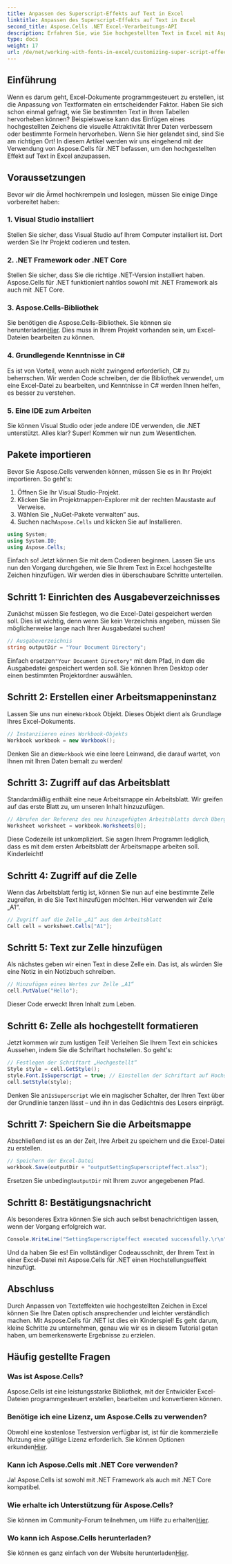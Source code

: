 ```yaml
---
title: Anpassen des Superscript-Effekts auf Text in Excel
linktitle: Anpassen des Superscript-Effekts auf Text in Excel
second_title: Aspose.Cells .NET Excel-Verarbeitungs-API
description: Erfahren Sie, wie Sie hochgestellten Text in Excel mit Aspose.Cells für .NET anpassen. Verbessern Sie Ihre Tabellen mit einfachen Schritten.
type: docs
weight: 17
url: /de/net/working-with-fonts-in-excel/customizing-super-script-effect/
---
```

## Einführung
Wenn es darum geht, Excel-Dokumente programmgesteuert zu erstellen, ist die Anpassung von Textformaten ein entscheidender Faktor. Haben Sie sich schon einmal gefragt, wie Sie bestimmten Text in Ihren Tabellen hervorheben können? Beispielsweise kann das Einfügen eines hochgestellten Zeichens die visuelle Attraktivität Ihrer Daten verbessern oder bestimmte Formeln hervorheben. Wenn Sie hier gelandet sind, sind Sie am richtigen Ort! In diesem Artikel werden wir uns eingehend mit der Verwendung von Aspose.Cells für .NET befassen, um den hochgestellten Effekt auf Text in Excel anzupassen. 
## Voraussetzungen
Bevor wir die Ärmel hochkrempeln und loslegen, müssen Sie einige Dinge vorbereitet haben:
### 1. Visual Studio installiert
Stellen Sie sicher, dass Visual Studio auf Ihrem Computer installiert ist. Dort werden Sie Ihr Projekt codieren und testen. 
### 2. .NET Framework oder .NET Core
Stellen Sie sicher, dass Sie die richtige .NET-Version installiert haben. Aspose.Cells für .NET funktioniert nahtlos sowohl mit .NET Framework als auch mit .NET Core.
### 3. Aspose.Cells-Bibliothek
Sie benötigen die Aspose.Cells-Bibliothek. Sie können sie herunterladen[Hier](https://releases.aspose.com/cells/net/). Dies muss in Ihrem Projekt vorhanden sein, um Excel-Dateien bearbeiten zu können.
### 4. Grundlegende Kenntnisse in C#
Es ist von Vorteil, wenn auch nicht zwingend erforderlich, C# zu beherrschen. Wir werden Code schreiben, der die Bibliothek verwendet, um eine Excel-Datei zu bearbeiten, und Kenntnisse in C# werden Ihnen helfen, es besser zu verstehen.
### 5. Eine IDE zum Arbeiten
Sie können Visual Studio oder jede andere IDE verwenden, die .NET unterstützt. 
Alles klar? Super! Kommen wir nun zum Wesentlichen.
## Pakete importieren
Bevor Sie Aspose.Cells verwenden können, müssen Sie es in Ihr Projekt importieren. So geht's:
1. Öffnen Sie Ihr Visual Studio-Projekt.
2. Klicken Sie im Projektmappen-Explorer mit der rechten Maustaste auf Verweise.
3. Wählen Sie „NuGet-Pakete verwalten“ aus.
4.  Suchen nach`Aspose.Cells` und klicken Sie auf Installieren. 
```csharp
using System;
using System.IO;
using Aspose.Cells;
```
Einfach so! Jetzt können Sie mit dem Codieren beginnen.
Lassen Sie uns nun den Vorgang durchgehen, wie Sie Ihrem Text in Excel hochgestellte Zeichen hinzufügen. Wir werden dies in überschaubare Schritte unterteilen.
## Schritt 1: Einrichten des Ausgabeverzeichnisses
Zunächst müssen Sie festlegen, wo die Excel-Datei gespeichert werden soll. Dies ist wichtig, denn wenn Sie kein Verzeichnis angeben, müssen Sie möglicherweise lange nach Ihrer Ausgabedatei suchen!
```csharp
// Ausgabeverzeichnis
string outputDir = "Your Document Directory";
```
 Einfach ersetzen`"Your Document Directory"` mit dem Pfad, in dem die Ausgabedatei gespeichert werden soll. Sie können Ihren Desktop oder einen bestimmten Projektordner auswählen.
## Schritt 2: Erstellen einer Arbeitsmappeninstanz
 Lassen Sie uns nun eine`Workbook` Objekt. Dieses Objekt dient als Grundlage Ihres Excel-Dokuments.
```csharp
// Instanziieren eines Workbook-Objekts
Workbook workbook = new Workbook();
```
 Denken Sie an die`Workbook` wie eine leere Leinwand, die darauf wartet, von Ihnen mit Ihren Daten bemalt zu werden!
## Schritt 3: Zugriff auf das Arbeitsblatt
Standardmäßig enthält eine neue Arbeitsmappe ein Arbeitsblatt. Wir greifen auf das erste Blatt zu, um unseren Inhalt hinzuzufügen.
```csharp
// Abrufen der Referenz des neu hinzugefügten Arbeitsblatts durch Übergeben seines Blattindex
Worksheet worksheet = workbook.Worksheets[0];
```
Diese Codezeile ist unkompliziert. Sie sagen Ihrem Programm lediglich, dass es mit dem ersten Arbeitsblatt der Arbeitsmappe arbeiten soll. Kinderleicht!
## Schritt 4: Zugriff auf die Zelle
Wenn das Arbeitsblatt fertig ist, können Sie nun auf eine bestimmte Zelle zugreifen, in die Sie Text hinzufügen möchten. Hier verwenden wir Zelle „A1“.
```csharp
// Zugriff auf die Zelle „A1“ aus dem Arbeitsblatt
Cell cell = worksheet.Cells["A1"];
```
## Schritt 5: Text zur Zelle hinzufügen
Als nächstes geben wir einen Text in diese Zelle ein. Das ist, als würden Sie eine Notiz in ein Notizbuch schreiben.
```csharp
// Hinzufügen eines Wertes zur Zelle „A1“
cell.PutValue("Hello");
```
Dieser Code erweckt Ihren Inhalt zum Leben. 
## Schritt 6: Zelle als hochgestellt formatieren
Jetzt kommen wir zum lustigen Teil! Verleihen Sie Ihrem Text ein schickes Aussehen, indem Sie die Schriftart hochstellen. So geht's:
```csharp
// Festlegen der Schriftart „Hochgestellt“
Style style = cell.GetStyle();
style.Font.IsSuperscript = true; // Einstellen der Schriftart auf Hochstellung
cell.SetStyle(style);
```
 Denken Sie an`IsSuperscript` wie ein magischer Schalter, der Ihren Text über der Grundlinie tanzen lässt – und ihn in das Gedächtnis des Lesers einprägt.
## Schritt 7: Speichern Sie die Arbeitsmappe
Abschließend ist es an der Zeit, Ihre Arbeit zu speichern und die Excel-Datei zu erstellen. 
```csharp
// Speichern der Excel-Datei
workbook.Save(outputDir + "outputSettingSuperscripteffect.xlsx");
```
 Ersetzen Sie unbedingt`outputDir` mit Ihrem zuvor angegebenen Pfad. 
## Schritt 8: Bestätigungsnachricht
Als besonderes Extra können Sie sich auch selbst benachrichtigen lassen, wenn der Vorgang erfolgreich war.
```csharp
Console.WriteLine("SettingSuperscripteffect executed successfully.\r\n");
```
Und da haben Sie es! Ein vollständiger Codeausschnitt, der Ihrem Text in einer Excel-Datei mit Aspose.Cells für .NET einen Hochstellungseffekt hinzufügt.
## Abschluss
Durch Anpassen von Texteffekten wie hochgestellten Zeichen in Excel können Sie Ihre Daten optisch ansprechender und leichter verständlich machen. Mit Aspose.Cells für .NET ist dies ein Kinderspiel! Es geht darum, kleine Schritte zu unternehmen, genau wie wir es in diesem Tutorial getan haben, um bemerkenswerte Ergebnisse zu erzielen.
## Häufig gestellte Fragen
### Was ist Aspose.Cells?
Aspose.Cells ist eine leistungsstarke Bibliothek, mit der Entwickler Excel-Dateien programmgesteuert erstellen, bearbeiten und konvertieren können.
### Benötige ich eine Lizenz, um Aspose.Cells zu verwenden?
 Obwohl eine kostenlose Testversion verfügbar ist, ist für die kommerzielle Nutzung eine gültige Lizenz erforderlich. Sie können Optionen erkunden[Hier](https://purchase.aspose.com/buy).
### Kann ich Aspose.Cells mit .NET Core verwenden?
Ja! Aspose.Cells ist sowohl mit .NET Framework als auch mit .NET Core kompatibel.
### Wie erhalte ich Unterstützung für Aspose.Cells?
 Sie können im Community-Forum teilnehmen, um Hilfe zu erhalten[Hier](https://forum.aspose.com/c/cells/9).
### Wo kann ich Aspose.Cells herunterladen?
 Sie können es ganz einfach von der Website herunterladen[Hier](https://releases.aspose.com/cells/net/).

